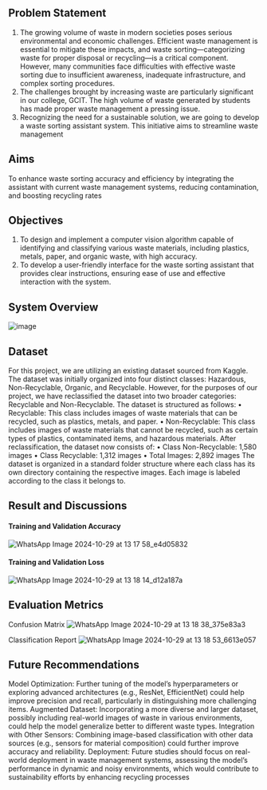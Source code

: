 ## Problem Statement
1. The growing volume of waste in modern societies poses serious environmental and
economic challenges. Efficient waste management is essential to mitigate these impacts, and waste sorting—categorizing waste for proper disposal or recycling—is
a critical component. However, many communities face difficulties with effective
waste sorting due to insufficient awareness, inadequate infrastructure, and complex
sorting procedures.
2. The challenges brought by increasing waste are particularly significant in our college,
GCIT. The high volume of waste generated by students has made proper waste
management a pressing issue.
3. Recognizing the need for a sustainable solution, we are going to develop a waste
sorting assistant system. This initiative aims to streamline waste management

## Aims
To enhance waste sorting accuracy and efficiency by integrating the assistant with
current waste management systems, reducing contamination, and boosting recycling
rates

## Objectives
1. To design and implement a computer vision algorithm capable of identifying and
classifying various waste materials, including plastics, metals, paper, and organic
waste, with high accuracy.
2. To develop a user-friendly interface for the waste sorting assistant that provides
clear instructions, ensuring ease of use and effective interaction with the system.

## System Overview

![image](https://github.com/user-attachments/assets/1cc6d114-9e2d-4665-afb7-be34c951c457)

## Dataset
For this project, we are utilizing an existing dataset sourced from Kaggle. The dataset
was initially organized into four distinct classes: Hazardous, Non-Recyclable, Organic,
and Recyclable. However, for the purposes of our project, we have reclassified the dataset
into two broader categories: Recyclable and Non-Recyclable.
The dataset is structured as follows:
• Recyclable: This class includes images of waste materials that can be recycled,
such as plastics, metals, and paper.
• Non-Recyclable: This class includes images of waste materials that cannot be
recycled, such as certain types of plastics, contaminated items, and hazardous materials.
After reclassification, the dataset now consists of:
• Class Non-Recyclable: 1,580 images
• Class Recyclable: 1,312 images
• Total Images: 2,892 images
The dataset is organized in a standard folder structure where each class has its own
directory containing the respective images. Each image is labeled according to the class
it belongs to.

## Result and Discussions

#### Training and Validation Accuracy

![WhatsApp Image 2024-10-29 at 13 17 58_e4d05832](https://github.com/user-attachments/assets/8540638c-cddc-4c3b-9268-29dd21ed6ef6)

#### Training and Validation Loss
![WhatsApp Image 2024-10-29 at 13 18 14_d12a187a](https://github.com/user-attachments/assets/e05bc045-fed1-414b-bf07-7f54899ecab8)

## Evaluation Metrics
Confusion Matrix
![WhatsApp Image 2024-10-29 at 13 18 38_375e83a3](https://github.com/user-attachments/assets/459b2514-e723-4d34-bcf4-52a71a2a8b4e)

Classification Report
![WhatsApp Image 2024-10-29 at 13 18 53_6613e057](https://github.com/user-attachments/assets/cfd82512-422c-4bf6-8eef-7b4520d76549)


## Future Recommendations
Model Optimization: Further tuning of the model’s hyperparameters or exploring advanced architectures (e.g., ResNet, EfficientNet) could help improve precision and recall,
particularly in distinguishing more challenging items.
Augmented Dataset: Incorporating a more diverse and larger dataset, possibly including
real-world images of waste in various environments, could help the model generalize better
to different waste types.
Integration with Other Sensors: Combining image-based classification with other data
sources (e.g., sensors for material composition) could further improve accuracy and reliability.
Deployment: Future studies should focus on real-world deployment in waste management
systems, assessing the model’s performance in dynamic and noisy environments, which
would contribute to sustainability efforts by enhancing recycling processes


